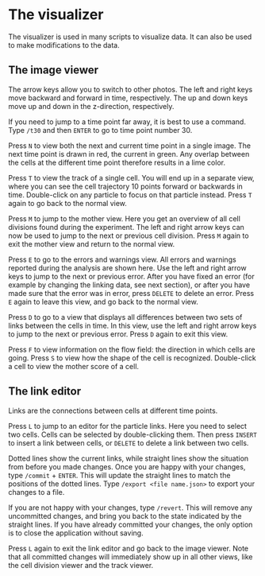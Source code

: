 The visualizer
==============

The visualizer is used in many scripts to visualize data. It can also be used to make modifications to the data.

The image viewer
----------------
The arrow keys allow you to switch to other photos. The left and right keys move backward and forward in time,
respectively. The up and down keys move up and down in the z-direction, respectively.

If you need to jump to a time point far away, it is best to use a command. Type `/t30` and then `ENTER`  to go to time
point number 30.

Press `N` to view both the next and current time point in a single image. The next time point is drawn in red, the
current in green. Any overlap between the cells at the different time point therefore results in a lime color.

Press `T` to view the track of a single cell. You will end up in a separate view, where you can see the cell trajectory
10 points forward or backwards in time. Double-click on any particle to focus on that particle instead. Press `T` again
to go back to the normal view.

Press `M` to jump to the mother view. Here you get an overview of all cell divisions found during the experiment. The
left and right arrow keys can now be used to jump to the next or previous cell division. Press `M` again to exit the
mother view and return to the normal view.

Press `E` to go to the errors and warnings view. All errors and warnings reported during the analysis are shown here.
Use the left and right arrow keys to jump to the next or previous error. After you have fixed an error (for example by
changing the linking data, see next section), or after you have made sure that the error was in error, press `DELETE` to
delete an error. Press `E` again to leave this view, and go back to the normal view.

Press `D` to go to a view that displays all differences between two sets of links between the cells in time. In this
view, use the left and right arrow keys to jump to the next or previous error. Press `D` again to exit this view.

Press `F` to view information on the flow field: the direction in which cells are going. Press `S` to view how the shape
of the cell is recognized. Double-click a cell to view the mother score of a cell.

The link editor
---------------
Links are the connections between cells at different time points.

Press `L` to jump to an editor for the particle links. Here you need to select two cells. Cells can be selected by
double-clicking them. Then press `INSERT` to insert a link between cells, or `DELETE` to delete a link between two
cells.

Dotted lines show the current links, while straight lines show the situation from before you made changes.
Once you are happy with your changes, type `/commit` + `ENTER`. This will update the straight lines to match the
positions of the dotted lines. Type `/export <file name.json>` to export your changes to a file.

If you are not happy with your changes, type `/revert`. This will remove any uncommitted changes, and bring you back to
the state indicated by the straight lines. If you have already committed your changes, the only option is to close the
application without saving.

Press `L` again to exit the link editor and go back to the image viewer. Note that all committed changes will
immediately show up in all other views, like the cell division viewer and the track viewer.
